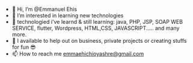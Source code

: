 - 👋 Hi, I’m @Emmanuel Ehis
- 👀 I’m interested in learning new technologies
- 🌱 technologied i've learnd & still learning: java, PHP, JSP, SOAP WEB SERVICE, flutter, Wordpress, HTML,CSS, JAVASCRIPT..... and many more. 
- 💞️ I available to help out on business, private projects or creating stuffs for fun  😎 
- 📫 How to reach me emmaehichioyashre@gmail.com

<!---
Emmanuelshre18/Emmanuelshre18 is a ✨ special ✨ repository because its `README.md` (this file) appears on your GitHub profile.
You can click the Preview link to take a look at your changes.
--->

